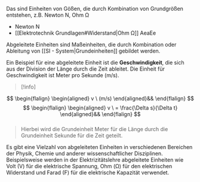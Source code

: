 Das sind Einheiten von Gößen, die durch Kombination von Grundgrößen entstehen, z.B. Newton N, Ohm Ω 
- Newton N
- [[Elektrotechnik Grundlagen#Widerstand|Ohm Ω]]
AeaEe

Abgeleitete Einheiten sind Maßeinheiten, die durch Kombination oder Ableitung von [[SI - System|Grundeinheiten]] gebildet werden. 

Ein Beispiel für eine abgeleitete Einheit ist die **Geschwindigkeit**, die sich aus der Division der Länge durch die Zeit ableitet. Die Einheit für Geschwindigkeit ist Meter pro Sekunde (m/s). 
>[!info] 

$$
\begin{flalign}
\begin{aligned}
 v \ (m/s)
\end{aligned}&&
\end{flalign}
$$
$$
\begin{flalign}
\begin{aligned}
 v \  = \frac{\Delta s}{\Delta t} 
\end{aligned}&&
\end{flalign}
$$
###


>Hierbei wird die Grundeinheit Meter für die Länge durch die Grundeinheit Sekunde für die Zeit geteilt.

Es gibt eine Vielzahl von abgeleiteten Einheiten in verschiedenen Bereichen der Physik, Chemie und anderer wissenschaftlicher Disziplinen. Beispielsweise werden in der Elektrizitätslehre abgeleitete Einheiten wie Volt (V) für die elektrische Spannung, Ohm (Ω) für den elektrischen Widerstand und Farad (F) für die elektrische Kapazität verwendet.